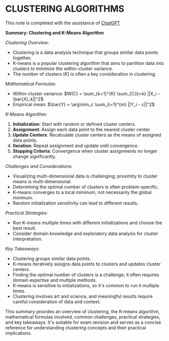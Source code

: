 # CLUSTERING ALGORITHMS
This note is completed with the assistance of [ChatGPT](https://chat.openai.com/c/c28984cd-f860-4bc0-86b9-a101f20cbeb5)


**Summary: Clustering and K-Means Algorithm**

*Clustering Overview:*
- Clustering is a data analysis technique that groups similar data points together.
- K-means is a popular clustering algorithm that aims to partition data into clusters to minimize the within-cluster variance.
- The number of clusters ($K$) is often a key consideration in clustering.

*Mathematical Formulas:*
- Within-cluster variance: $W(C) = \sum_{k=1}^{K} \sum_{C(i)=k} ||X_i - \bar{X}_k||^2$
- Empirical mean: $\bar{Y} = \arg\min_c \sum_{i=1}^{m} ||Y_i - c||^2$

*K-Means Algorithm:*
1. **Initialization**: Start with random or defined cluster centers.
2. **Assignment**: Assign each data point to the nearest cluster center.
3. **Update Centers**: Recalculate cluster centers as the means of assigned data points.
4. **Iteration**: Repeat assignment and update until convergence.
5. **Stopping Criteria**: Convergence when cluster assignments no longer change significantly.

*Challenges and Considerations:*
- Visualizing multi-dimensional data is challenging; proximity to cluster means is multi-dimensional.
- Determining the optimal number of clusters is often problem-specific.
- K-means converges to a local minimum, not necessarily the global minimum.
- Random initialization sensitivity can lead to different results.

*Practical Strategies:*
- Run K-means multiple times with different initializations and choose the best result.
- Consider domain knowledge and exploratory data analysis for cluster interpretation.

*Key Takeaways:*
- Clustering groups similar data points.
- K-means iteratively assigns data points to clusters and updates cluster centers.
- Finding the optimal number of clusters is a challenge; it often requires domain expertise and multiple methods.
- K-means is sensitive to initializations, so it's common to run it multiple times.
- Clustering involves art and science, and meaningful results require careful consideration of data and context.

This summary provides an overview of clustering, the K-means algorithm, mathematical formulas involved, common challenges, practical strategies, and key takeaways. It's suitable for exam revision and serves as a concise reference for understanding clustering concepts and their practical implications.